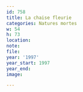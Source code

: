 ```yaml
---
id: 758
title: La chaise fleurie
categories: Natures mortes
w: 54
h: 73
location:
note:
file:
year: '1997'
year_start: 1997
year_end:
image:

---
```

